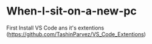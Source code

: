 # When-I-sit-on-a-new-pc
First Install VS Code ans it's extentions (https://github.com/TashinParvez/VS_Code_Extentions)
